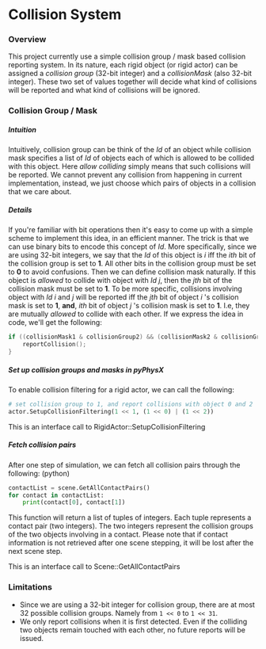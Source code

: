 # Collision System

### Overview
This project currently use a simple collision group / mask based collision reporting system. In its nature, each rigid object (or rigid actor) can be assigned a *collision group* (32-bit integer) and a *collisionMask* (also 32-bit integer). These two set of values together will decide what kind of collisions will be reported and what kind of collisions will be ignored. 

### Collision Group / Mask
##### Intuition
Intuitively, collision group can be think of the *Id* of an object while collision mask specifies a list of *Id* of objects each of which is allowed to be collided with this object. Here *allow colliding* simply means that such collisions will be reported. We cannot prevent any collision from happening in current implementation, instead, we just choose which pairs of objects in a collision that we care about.
##### Details
If you're familiar with bit operations then it's easy to come up with a simple scheme to implement this idea, in an efficient manner. The trick is that we can use binary bits to encode this concept of *Id*. More specifically, since we are using 32-bit integers, we say that the *Id* of this object is *i* iff the *ith* bit of the collision group is set to **1**. All other bits in the collision group must be set to **0** to avoid confusions. Then we can define collision mask naturally. If this object is *allowed* to collide with object with *Id* *j*, then the *jth* bit of the collision mask must be set to **1**. To be more specific, collisions involving object with *Id* *i* and *j* will be reported iff the *jth* bit of object *i* 's collision mask is set to **1**, **and**, *ith* bit of object *j* 's collision mask is set to **1**. I.e, they are mutually *allowed* to collide with each other. If we express the idea in code, we'll get the following:
```cpp
if ((collisionMask1 & collisionGroup2) && (collisionMask2 & collisionGroup1)) {
    reportCollision();
}
```
##### Set up collision groups and masks in pyPhysX
To enable collision filtering for a rigid actor, we can call the following:
```python
# set collision group to 1, and report collisions with object 0 and 2
actor.SetupCollisionFiltering(1 << 1, (1 << 0) | (1 << 2))
```
This is an interface call to RigidActor::SetupCollisionFiltering
##### Fetch collision pairs
After one step of simulation, we can fetch all collision pairs through the following: (python)
```python
contactList = scene.GetAllContactPairs()
for contact in contactList:
    print(contact[0], contact[1])
```
This function will return a list of tuples of integers. Each tuple represents a contact pair (two integers). The two integers represent the collision groups of the two objects involving in a contact. Please note that if contact information is not retrieved after one scene stepping, it will be lost after the next scene step.

This is an interface call to Scene::GetAllContactPairs

### Limitations
* Since we are using a 32-bit integer for collision group, there are at most 32 possible collision groups. Namely from `1 << 0` to `1 << 31`. 
* We only report collisions when it is first detected. Even if the colliding two objects remain touched with each other, no future reports will be issued.
